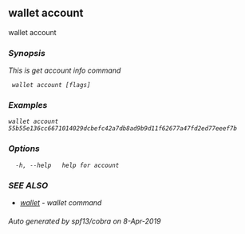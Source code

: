 ##  wallet account

wallet account <address>

### Synopsis

This is get account info command

```
 wallet account [flags]
```

### Examples

```
wallet account 55b55e136cc6671014029dcbefc42a7db8ad9b9d11f62677a47fd2ed77eeef7b
```

### Options

```
  -h, --help   help for account
```

### SEE ALSO

* [ wallet](_wallet.md)	 - wallet command

###### Auto generated by spf13/cobra on 8-Apr-2019
